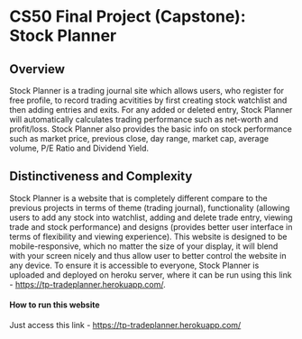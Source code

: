 # CS50 Final Project (Capstone): Stock Planner
## Overview
Stock Planner is a trading journal site which allows users, who register for free profile, to record trading acvitities by first creating stock watchlist and then adding entries and exits. For any added or deleted entry, Stock Planner will automatically calculates trading performance such as net-worth and profit/loss. Stock Planner also provides the basic info on stock performance such as market price, previous close, day range, market cap, average volume, P/E Ratio and Dividend Yield.

## Distinctiveness and Complexity
Stock Planner is a website that is completely different compare to the previous projects in terms of theme (trading journal), functionality (allowing users to add any stock into watchlist, adding and delete trade entry, viewing trade and stock performance) and designs (provides better user interface in terms of flexibility and viewing experience). This website is designed to be mobile-responsive, which no matter the size of your display, it will blend with your screen nicely and thus allow user to better control the website in any device. To ensure it is accessible to everyone, Stock Planner is uploaded and deployed on heroku server, where it can be run using this link - https://tp-tradeplanner.herokuapp.com/. 

#### How to run this website
Just access this link - https://tp-tradeplanner.herokuapp.com/


